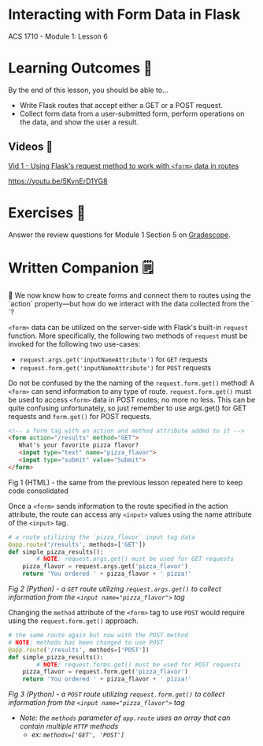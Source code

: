 # Interacting with Form Data in Flask

ACS 1710 - Module 1: Lesson 6

# Learning Outcomes 💫

By the end of this lesson, you should be able to...

- Write Flask routes that accept either a GET or a POST request.
- Collect form data from a user-submitted form, perform operations on the data, and show the user a result.

## Videos 🎥

[Vid 1 - Using Flask's request method to work with `<form>` data in routes](https://file.notion.so/f/f/b55c22ee-fac0-43f5-b763-ad205bab0599/61e7d94e-4e14-49d3-aa74-5276af2c144b/6_Forms_and_request_edited.mp4?table=block&id=a9bb8bf6-5597-41e6-a1dd-1d455580e80f&spaceId=b55c22ee-fac0-43f5-b763-ad205bab0599&expirationTimestamp=1728064800000&signature=4QQCMysUohN5q2NJKbzAO7OCWDRoZEhKj13M_pK94RI&downloadName=6_Forms_and_request_edited.mp4)

https://youtu.be/5KvnErD1YG8

# Exercises 💪

Answer the review questions for Module 1 Section 5 on [Gradescope](http://gradescope.com).

# Written Companion 🗒

<aside>
🤔 We now know how to create forms and connect them to routes using the `action` property—but how do we interact with the data collected from the `<form>`?

</aside>

`<form>` data can be utilized on the server-side with Flask's built-in `request` function. More specifically, the following two methods of `request` must be invoked for the following two use-cases:

- `request.args.get('inputNameAttribute')` for `GET` requests
- `request.form.get('inputNameAttribute')` for `POST` requests

Do not be confused by the the naming of the `request.form.get()` method! A `<form>` can send information to any type of route. `request.form.get()` must be used to access `<form>` data in POST routes; no more no less. This can be quite confusing unfortunately, so just remember to use args.get() for GET requests and `form.get()` for POST requests.

```html
<!-- a form tag with an action and method attribute added to it -->
<form action="/results" method="GET">
   What's your favorite pizza flavor?
   <input type="text" name="pizza_flavor">
   <input type="submit" value="Submit">
</form>
```

Fig 1 (HTML) - the same <form> from the previous lesson repeated here to keep code consolidated

Once a `<form>` sends information to the route specified in the action attribute, the route can access any `<input>` values using the name attribute of the `<input>` tag.

```python
# a route utilizing the `pizza_flavor` input tag data
@app.route('/results', methods=['GET'])
def simple_pizza_results():
		# NOTE: request.args.get() must be used for GET requests
    pizza_flavor = request.args.get('pizza_flavor')
    return 'You ordered ' + pizza_flavor + ' pizza!'
```

*Fig 2 (Python) - a `GET` route utilizing `request.args.get()` to collect information from the `<input name="pizza_flavor">` tag*

Changing the `method` attribute of the `<form>` tag to use `POST` would require using the `request.form.get()` approach.

```python
# the same route again but now with the POST method
# NOTE: methods has been changed to use POST
@app.route('/results', methods=['POST'])
def simple_pizza_results():
		# NOTE: request.forms.get() must be used for POST requests
    pizza_flavor = request.form.get('pizza_flavor')
    return 'You ordered ' + pizza_flavor + ' pizza!'
```

*Fig 3 (Python) - a `POST` route utilizing `request.form.get()` to collect information from the `<input name="pizza_flavor">` tag*

- *Note: the `methods` parameter of `app.route` uses an array that can contain multiple `HTTP` methods*
    - *ex: `methods=['GET', 'POST']`*
